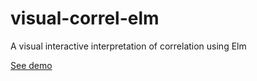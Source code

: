 # visual-correl-elm
A visual interactive interpretation of correlation using Elm

[See demo](http://htmlpreview.github.io/?https://github.com/mbojakowski/visual-correl-elm/blob/master/result.html)
